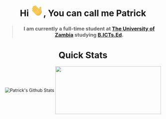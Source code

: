 <h1 align="center">Hi <img src="wave.gif" width="40px">, You can call me Patrick</h1>

> ### <p align="center" width="150px">I am currently a full-time student at [The University of Zambia](https://www.unza.zm/) studying [B.ICTs.Ed](https://www.unza.zm/academics/undergraduate/bachelor-of-information-and-communication-technologies-education-bictsed).</p>
 
<h1 align="center">Quick Stats</h1>
<p align="center">
<img width="450" align="center" src="https://github-readme-stats-defcon27.vercel.app/api?username=patrickmwila&show_icons=true&line_height=21&theme=react" alt="Patrick's Github Stats" />
<img width="340" height="155" align="center" 
     src="https://github-readme-stats-patrickmwila.vercel.app/api/top-langs/?username=patrickmwila&langs_count=6&hide=handlebars,jupyter notebook,css&theme=react&line_height=27&layout=compact" />
</p>
